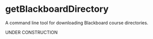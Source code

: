 # getBlackboardDirectory
A command line tool for downloading Blackboard course directories.

UNDER CONSTRUCTION 
